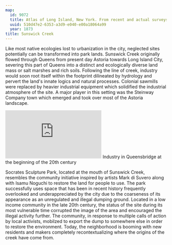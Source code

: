 ```yaml
---
map:
  id: 9072
  title: Atlas of Long Island, New York. From recent and actual surveys and records
  uuid: 510d47e2-6353-a3d9-e040-e00a18064a99
  year: 1873
title: Sunswick Creek
---
```

Like most native ecologies lost to urbanization in the city, neglected sites potentially can be transformed into park lands. Sunswick Creek originally flowed through Queens from present day Astoria towards Long Island City, severing this part of Queens into a distinct and ecologically diverse land mass or salt marshes and rich soils. Following the line of creek, industry would soon root itself within the footprint dilineated by hydrology and pervert the land's innate logics and natural processes. Colonial sawmills were replaced by heavier industrial equipment which solidified the industrial atmosphere of the site. A major player in this setting was the Steinway Company town which emerged and took over most of the Astoria landscape.

![](https://images.nypl.org/index.php?id=1558460&t=w)
Industry in Queensbridge at the beginning of the 20th century 

Socrates Sculpture Park, located at the mouth of Sunswick Creek, resembles the community initiative inspired by artists Mark di Suvero along with Isamu Noguchi to restore the land for people to use. The park successfully uses space that has been in recent history frequently overlooked and underappreciated by the city due to the coarseness of its appearance as an unregulated and illegal dumping ground. Located in a low income community in the late 20th century, the status of the site during its most vulnerable time corrupted the image of the area and encouraged the illegal activity further. The community, in response to multiple calls of action by local activists, mobilzed to export the dump to somewhere else in order to restore the environment. Today, the neighborhood is booming with new residents and makers completely recontextualizing where the origins of the creek have come from. 
